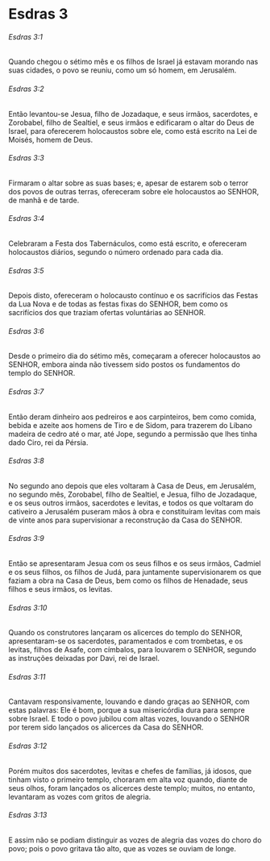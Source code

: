 # Esdras 3

###### Esdras 3:1

Quando chegou o sétimo mês e os filhos de Israel já estavam morando nas suas cidades, o povo se reuniu, como um só homem, em Jerusalém.

###### Esdras 3:2

Então levantou-se Jesua, filho de Jozadaque, e seus irmãos, sacerdotes, e Zorobabel, filho de Sealtiel, e seus irmãos e edificaram o altar do Deus de Israel, para oferecerem holocaustos sobre ele, como está escrito na Lei de Moisés, homem de Deus.

###### Esdras 3:3

Firmaram o altar sobre as suas bases; e, apesar de estarem sob o terror dos povos de outras terras, ofereceram sobre ele holocaustos ao SENHOR, de manhã e de tarde.

###### Esdras 3:4

Celebraram a Festa dos Tabernáculos, como está escrito, e ofereceram holocaustos diários, segundo o número ordenado para cada dia.

###### Esdras 3:5

Depois disto, ofereceram o holocausto contínuo e os sacrifícios das Festas da Lua Nova e de todas as festas fixas do SENHOR, bem como os sacrifícios dos que traziam ofertas voluntárias ao SENHOR.

###### Esdras 3:6

Desde o primeiro dia do sétimo mês, começaram a oferecer holocaustos ao SENHOR, embora ainda não tivessem sido postos os fundamentos do templo do SENHOR.

###### Esdras 3:7

Então deram dinheiro aos pedreiros e aos carpinteiros, bem como comida, bebida e azeite aos homens de Tiro e de Sidom, para trazerem do Líbano madeira de cedro até o mar, até Jope, segundo a permissão que lhes tinha dado Ciro, rei da Pérsia.

###### Esdras 3:8

No segundo ano depois que eles voltaram à Casa de Deus, em Jerusalém, no segundo mês, Zorobabel, filho de Sealtiel, e Jesua, filho de Jozadaque, e os seus outros irmãos, sacerdotes e levitas, e todos os que voltaram do cativeiro a Jerusalém puseram mãos à obra e constituíram levitas com mais de vinte anos para supervisionar a reconstrução da Casa do SENHOR.

###### Esdras 3:9

Então se apresentaram Jesua com os seus filhos e os seus irmãos, Cadmiel e os seus filhos, os filhos de Judá, para juntamente supervisionarem os que faziam a obra na Casa de Deus, bem como os filhos de Henadade, seus filhos e seus irmãos, os levitas.

###### Esdras 3:10

Quando os construtores lançaram os alicerces do templo do SENHOR, apresentaram-se os sacerdotes, paramentados e com trombetas, e os levitas, filhos de Asafe, com címbalos, para louvarem o SENHOR, segundo as instruções deixadas por Davi, rei de Israel.

###### Esdras 3:11

Cantavam responsivamente, louvando e dando graças ao SENHOR, com estas palavras: Ele é bom, porque a sua misericórdia dura para sempre sobre Israel. E todo o povo jubilou com altas vozes, louvando o SENHOR por terem sido lançados os alicerces da Casa do SENHOR.

###### Esdras 3:12

Porém muitos dos sacerdotes, levitas e chefes de famílias, já idosos, que tinham visto o primeiro templo, choraram em alta voz quando, diante de seus olhos, foram lançados os alicerces deste templo; muitos, no entanto, levantaram as vozes com gritos de alegria.

###### Esdras 3:13

E assim não se podiam distinguir as vozes de alegria das vozes do choro do povo; pois o povo gritava tão alto, que as vozes se ouviam de longe.


